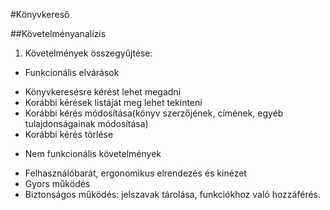 #Könyvkereső

##Követelményanalízis

1. Követelmények összegyűjtése:

- Funkcionális elvárások

+ Könyvkeresésre kérést lehet megadni
+ Korábbi kérések listáját meg lehet tekinteni
+ Korábbi kérés módosítása(könyv szerzőjének, címének, egyéb tulajdonságainak módosítása)
+ Korábbi kérés törlése

- Nem funkcionális követelmények

+ Felhasználóbarát, ergonomikus elrendezés és kinézet
+ Gyors működés
+ Biztonságos működés: jelszavak tárolása, funkciókhoz való hozzáférés.